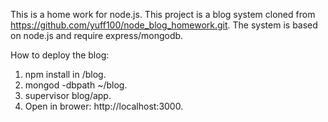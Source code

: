 This is a home work for node.js. This project is a blog system cloned from https://github.com/yuff100/node_blog_homework.git. The system is based on node.js and require express/mongodb.

How to deploy the blog:

1. npm install in /blog.
2. mongod -dbpath ~/blog.
3. supervisor blog/app.
4. Open in brower: http://localhost:3000.
